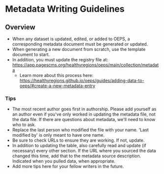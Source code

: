 # Metadata Writing Guidelines

## Overview 

- When any dataset is updated, edited, or added to OEPS, a corresponding metadata document must be generated or updated.
- When generating a new document from scratch, use the template document to start.
- In addition, you must update the registry file at: https://app.pagescms.org/healthyregions/oeps/main/collection/metadata
    - Learn more about this process here: https://healthyregions.github.io/oeps/guides/adding-data-to-oeps/#create-a-new-metadata-entry

### Tips

- The most recent author goes first in authorship. Please add yourself as an author even if you've only worked in updating the metadata file, not the data file. If there are questions about metadata, we'll need to know who to ask.
- Replace the last person who modified the file with your name. 'Last modified by' is only meant to have one name.
- Be sure to check URLs to ensure they are working. If not, update. 
- In addition to updating the table, also carefully read and update (if necessary) every other section. If the URL where you sourced the data changed this time, add that to the metadata source description. Indicated when you pulled data, when appropriate.
- Add more tips here for your fellow writers in the future.
